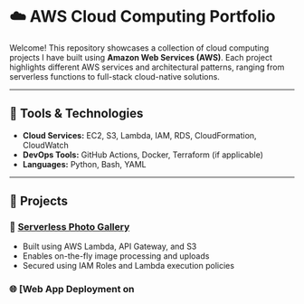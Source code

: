 # ☁️ AWS Cloud Computing Portfolio

Welcome! This repository showcases a collection of cloud computing projects I have built using **Amazon Web Services (AWS)**. Each project highlights different AWS services and architectural patterns, ranging from serverless functions to full-stack cloud-native solutions.

---

## 🔧 Tools & Technologies
- **Cloud Services:** EC2, S3, Lambda, IAM, RDS, CloudFormation, CloudWatch
- **DevOps Tools:** GitHub Actions, Docker, Terraform (if applicable)
- **Languages:** Python, Bash, YAML

---

## 📂 Projects

### 🚀 [Serverless Photo Gallery](./Serverless-Photo-Gallery)
- Built using AWS Lambda, API Gateway, and S3
- Enables on-the-fly image processing and uploads
- Secured using IAM Roles and Lambda execution policies

### 🌐 [Web App Deployment on
